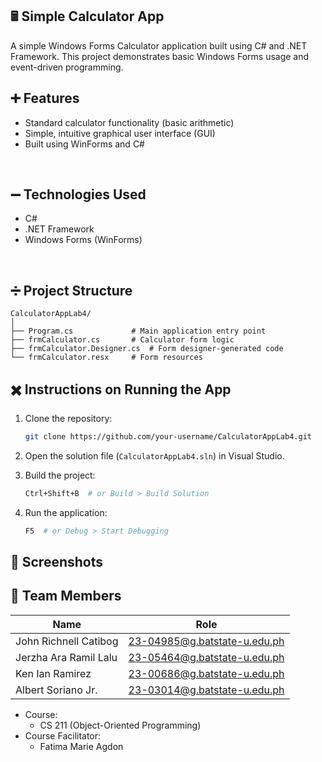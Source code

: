 ##  🖩 Simple Calculator App
A simple Windows Forms Calculator application built using C# and .NET Framework. This project demonstrates basic Windows Forms usage and event-driven programming.

## ➕ Features
- Standard calculator functionality (basic arithmetic) <br>
- Simple, intuitive graphical user interface (GUI) <br>
- Built using WinForms and C# <br>

<br>

## ➖ Technologies Used
- C# <br> 
- .NET Framework <br>
- Windows Forms (WinForms) <br>

<br>

##  ➗ Project Structure
```
CalculatorAppLab4/
│
├── Program.cs             # Main application entry point
├── frmCalculator.cs       # Calculator form logic
├── frmCalculator.Designer.cs  # Form designer-generated code
└── frmCalculator.resx     # Form resources
```

 ## ✖️ Instructions on Running the App <br>
1. Clone the repository:

   ```bash
   git clone https://github.com/your-username/CalculatorAppLab4.git
   ```
2. Open the solution file (`CalculatorAppLab4.sln`) in Visual Studio.
3. Build the project:

   ```bash
   Ctrl+Shift+B  # or Build > Build Solution
   ```
4. Run the application:

   ```bash
   F5  # or Debug > Start Debugging
   ```
## 📸 Screenshots



## 🟰 Team Members

| Name           | Role           | 
| -------------- | -------------- |
| John Richnell Catibog    | 23-04985@g.batstate-u.edu.ph|
| Jerzha Ara Ramil Lalu    | 23-05464@g.batstate-u.edu.ph |
| Ken Ian Ramirez  | 23-00686@g.batstate-u.edu.ph | 
| Albert Soriano Jr.    | 23-03014@g.batstate-u.edu.ph |

- Course:
  - CS 211 (Object-Oriented Programming)
- Course Facilitator:
  - Fatima Marie Agdon






